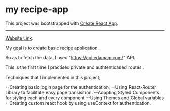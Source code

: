 # my recipe-app

This project was bootstrapped with [Create React App](https://github.com/facebook/create-react-app).
*****
[Website Link](https://halilibrahimcelik.github.io/meal-recipe-app/).

 My goal is to create basic recipe application. 

So as to  fetch the data, I used  "https://api.edamam.com/" API.

This is the first time I practised private and  authtenticaded routes .
 
 Techniques that I  implemented in this project;
 
 --Creating basic login page for the authentication,
 --Using React-Router  Library to facilitate easy page transisition.
--Adopting Styled Components for styling each and every component
--Using Themes and Global variables 
--Creating custom react hook by using useContext for authentication.
